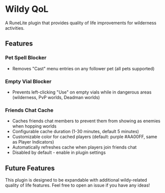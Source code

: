 # Wildy QoL

A RuneLite plugin that provides quality of life improvements for wilderness activities.

## Features

### Pet Spell Blocker
* Removes "Cast" menu entries on any follower pet (all pets supported)

### Empty Vial Blocker
* Prevents left-clicking "Use" on empty vials while in dangerous areas (wilderness, PvP worlds, Deadman worlds)

### Friends Chat Cache
* Caches friends chat members to prevent them from showing as enemies when hopping worlds
* Configurable cache duration (1-30 minutes, default 5 minutes)
* Customizable color for cached players (default: purple #AA00FF, same as Player Indicators)
* Automatically refreshes cache when players join friends chat
* Disabled by default - enable in plugin settings

## Future Features

This plugin is designed to be expandable with additional wildy-related quality of life features. Feel free to open an issue if you have any ideas!

